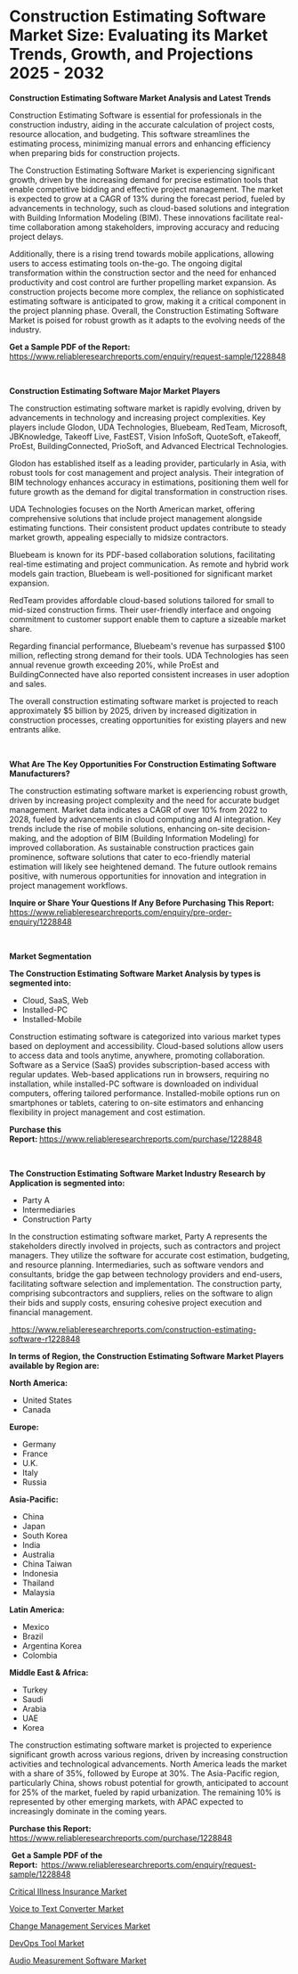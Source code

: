 <p><h1>Construction Estimating Software Market Size: Evaluating its Market Trends, Growth, and Projections 2025 - 2032</h1></p><p><strong>Construction Estimating Software Market Analysis and Latest Trends</strong></p>
<p><p>Construction Estimating Software is essential for professionals in the construction industry, aiding in the accurate calculation of project costs, resource allocation, and budgeting. This software streamlines the estimating process, minimizing manual errors and enhancing efficiency when preparing bids for construction projects.</p><p>The Construction Estimating Software Market is experiencing significant growth, driven by the increasing demand for precise estimation tools that enable competitive bidding and effective project management. The market is expected to grow at a CAGR of 13% during the forecast period, fueled by advancements in technology, such as cloud-based solutions and integration with Building Information Modeling (BIM). These innovations facilitate real-time collaboration among stakeholders, improving accuracy and reducing project delays.</p><p>Additionally, there is a rising trend towards mobile applications, allowing users to access estimating tools on-the-go. The ongoing digital transformation within the construction sector and the need for enhanced productivity and cost control are further propelling market expansion. As construction projects become more complex, the reliance on sophisticated estimating software is anticipated to grow, making it a critical component in the project planning phase. Overall, the Construction Estimating Software Market is poised for robust growth as it adapts to the evolving needs of the industry.</p></p>
<p><strong>Get a Sample PDF of the Report:&nbsp;</strong> <a href="https://www.reliableresearchreports.com/enquiry/request-sample/1228848?utm_campaign=28&utm_medium=2&utm_source=Github&utm_content=ia&utm_term=10032025&utm_id=construction-estimating-software">https://www.reliableresearchreports.com/enquiry/request-sample/1228848</a></p>
<p>&nbsp;</p>
<p><strong>Construction Estimating Software Major Market Players</strong></p>
<p><p>The construction estimating software market is rapidly evolving, driven by advancements in technology and increasing project complexities. Key players include Glodon, UDA Technologies, Bluebeam, RedTeam, Microsoft, JBKnowledge, Takeoff Live, FastEST, Vision InfoSoft, QuoteSoft, eTakeoff, ProEst, BuildingConnected, PrioSoft, and Advanced Electrical Technologies. </p><p>Glodon has established itself as a leading provider, particularly in Asia, with robust tools for cost management and project analysis. Their integration of BIM technology enhances accuracy in estimations, positioning them well for future growth as the demand for digital transformation in construction rises.</p><p>UDA Technologies focuses on the North American market, offering comprehensive solutions that include project management alongside estimating functions. Their consistent product updates contribute to steady market growth, appealing especially to midsize contractors. </p><p>Bluebeam is known for its PDF-based collaboration solutions, facilitating real-time estimating and project communication. As remote and hybrid work models gain traction, Bluebeam is well-positioned for significant market expansion.</p><p>RedTeam provides affordable cloud-based solutions tailored for small to mid-sized construction firms. Their user-friendly interface and ongoing commitment to customer support enable them to capture a sizeable market share.</p><p>Regarding financial performance, Bluebeam's revenue has surpassed $100 million, reflecting strong demand for their tools. UDA Technologies has seen annual revenue growth exceeding 20%, while ProEst and BuildingConnected have also reported consistent increases in user adoption and sales.</p><p>The overall construction estimating software market is projected to reach approximately $5 billion by 2025, driven by increased digitization in construction processes, creating opportunities for existing players and new entrants alike.</p></p>
<p>&nbsp;</p>
<p><strong>What Are The Key Opportunities For Construction Estimating Software Manufacturers?</strong></p>
<p><p>The construction estimating software market is experiencing robust growth, driven by increasing project complexity and the need for accurate budget management. Market data indicates a CAGR of over 10% from 2022 to 2028, fueled by advancements in cloud computing and AI integration. Key trends include the rise of mobile solutions, enhancing on-site decision-making, and the adoption of BIM (Building Information Modeling) for improved collaboration. As sustainable construction practices gain prominence, software solutions that cater to eco-friendly material estimation will likely see heightened demand. The future outlook remains positive, with numerous opportunities for innovation and integration in project management workflows.</p></p>
<p><strong>Inquire or Share Your Questions If Any Before Purchasing This Report:</strong> <a href="https://www.reliableresearchreports.com/enquiry/pre-order-enquiry/1228848?utm_campaign=28&utm_medium=2&utm_source=Github&utm_content=ia&utm_term=10032025&utm_id=construction-estimating-software">https://www.reliableresearchreports.com/enquiry/pre-order-enquiry/1228848</a></p>
<p>&nbsp;</p>
<p><strong>Market Segmentation</strong></p>
<p><strong>The Construction Estimating Software Market Analysis by types is segmented into:</strong></p>
<p><ul><li>Cloud, SaaS, Web</li><li>Installed-PC</li><li>Installed-Mobile</li></ul></p>
<p><p>Construction estimating software is categorized into various market types based on deployment and accessibility. Cloud-based solutions allow users to access data and tools anytime, anywhere, promoting collaboration. Software as a Service (SaaS) provides subscription-based access with regular updates. Web-based applications run in browsers, requiring no installation, while installed-PC software is downloaded on individual computers, offering tailored performance. Installed-mobile options run on smartphones or tablets, catering to on-site estimators and enhancing flexibility in project management and cost estimation.</p></p>
<p><strong>Purchase this Report:&nbsp;</strong><a href="https://www.reliableresearchreports.com/purchase/1228848?utm_campaign=28&utm_medium=2&utm_source=Github&utm_content=ia&utm_term=10032025&utm_id=construction-estimating-software">https://www.reliableresearchreports.com/purchase/1228848</a></p>
<p>&nbsp;</p>
<p><strong>The Construction Estimating Software Market Industry Research by Application is segmented into:</strong></p>
<p><ul><li>Party A</li><li>Intermediaries</li><li>Construction Party</li></ul></p>
<p><p>In the construction estimating software market, Party A represents the stakeholders directly involved in projects, such as contractors and project managers. They utilize the software for accurate cost estimation, budgeting, and resource planning. Intermediaries, such as software vendors and consultants, bridge the gap between technology providers and end-users, facilitating software selection and implementation. The construction party, comprising subcontractors and suppliers, relies on the software to align their bids and supply costs, ensuring cohesive project execution and financial management.</p></p>
<p><a href="https://www.reliableresearchreports.com/construction-estimating-software-r1228848?utm_campaign=28&utm_medium=2&utm_source=Github&utm_content=ia&utm_term=10032025&utm_id=construction-estimating-software">&nbsp;https://www.reliableresearchreports.com/construction-estimating-software-r1228848</a></p>
<p><strong>In terms of Region, the Construction Estimating Software Market Players available by Region are:</strong></p>
<p>
    <p> <strong> North America: </strong>
        <ul>
            <li>United States</li>
            <li>Canada</li>
        </ul>
        </p> 
    <p> <strong> Europe: </strong>
        <ul>
            <li>Germany</li>
            <li>France</li>
            <li>U.K.</li>
            <li>Italy</li>
            <li>Russia</li>
        </ul>
        </p> 
    <p> <strong> Asia-Pacific: </strong>
        <ul>
            <li>China</li>
            <li>Japan</li>
            <li>South Korea</li>
            <li>India</li>
            <li>Australia</li>
            <li>China Taiwan</li>
            <li>Indonesia</li>
            <li>Thailand</li>
            <li>Malaysia</li>
        </ul>
        </p> 
    <p> <strong> Latin America: </strong>
        <ul>
            <li>Mexico</li>
            <li>Brazil</li>
            <li>Argentina Korea</li>
            <li>Colombia</li>
        </ul>
        </p> 
    <p> <strong> Middle East & Africa: </strong>
        <ul>
            <li>Turkey</li>
            <li>Saudi</li>
            <li>Arabia</li>
            <li>UAE</li>
            <li>Korea</li>
        </ul>
    </p>
    </p>
<p><p>The construction estimating software market is projected to experience significant growth across various regions, driven by increasing construction activities and technological advancements. North America leads the market with a share of 35%, followed by Europe at 30%. The Asia-Pacific region, particularly China, shows robust potential for growth, anticipated to account for 25% of the market, fueled by rapid urbanization. The remaining 10% is represented by other emerging markets, with APAC expected to increasingly dominate in the coming years.</p></p>
<p><strong>Purchase this Report: </strong><a href="https://www.reliableresearchreports.com/purchase/1228848?utm_campaign=28&utm_medium=2&utm_source=Github&utm_content=ia&utm_term=10032025&utm_id=construction-estimating-software">https://www.reliableresearchreports.com/purchase/1228848</a></p>
<p>&nbsp;<strong>Get a Sample PDF of the Report:&nbsp;&nbsp;</strong><a href="https://www.reliableresearchreports.com/enquiry/request-sample/1228848?utm_campaign=28&utm_medium=2&utm_source=Github&utm_content=ia&utm_term=10032025&utm_id=construction-estimating-software">https://www.reliableresearchreports.com/enquiry/request-sample/1228848</a></p>
<p><strong></strong></p>
<p><p><a href="https://github.com/laveeasaadrh/Market-Research-Report-List-1/blob/main/critical-illness-insurance-market.md?utm_campaign=28&utm_medium=2&utm_source=Github&utm_content=ia&utm_term=10032025&utm_id=construction-estimating-software">Critical Illness Insurance Market</a></p><p><a href="https://github.com/swaftaenglem/Market-Research-Report-List-1/blob/main/voice-to-text-converter-market.md?utm_campaign=28&utm_medium=2&utm_source=Github&utm_content=ia&utm_term=10032025&utm_id=construction-estimating-software">Voice to Text Converter Market</a></p><p><a href="https://github.com/ayondaylos/Market-Research-Report-List-1/blob/main/change-management-services-market.md?utm_campaign=28&utm_medium=2&utm_source=Github&utm_content=ia&utm_term=10032025&utm_id=construction-estimating-software">Change Management Services Market</a></p><p><a href="https://github.com/bichukapac/Market-Research-Report-List-1/blob/main/devops-tool-market.md?utm_campaign=28&utm_medium=2&utm_source=Github&utm_content=ia&utm_term=10032025&utm_id=construction-estimating-software">DevOps Tool Market</a></p><p><a href="https://github.com/leoustolja/Market-Research-Report-List-1/blob/main/audio-measurement-software-market.md?utm_campaign=28&utm_medium=2&utm_source=Github&utm_content=ia&utm_term=10032025&utm_id=construction-estimating-software">Audio Measurement Software Market</a></p></p>